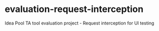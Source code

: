 # evaluation-request-interception
Idea Pool TA tool evaluation project - Request interception for UI testing
